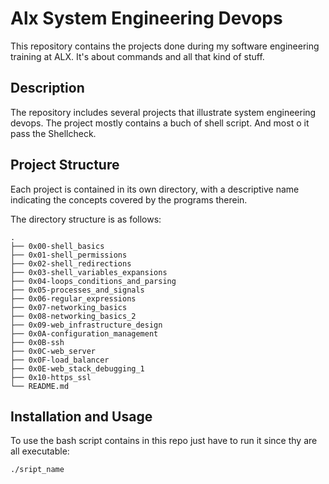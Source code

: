 # Alx System Engineering Devops
This repository contains the projects done during my software engineering training at ALX. It's about commands and all that kind of stuff.

##  Description
The repository includes several projects that illustrate system engineering devops. The project mostly contains a buch of shell script. And most o it pass the Shellcheck.

## Project Structure
Each project is contained in its own directory, with a descriptive name indicating the concepts covered by the programs therein.

The directory structure is as follows:
```
.
├── 0x00-shell_basics
├── 0x01-shell_permissions
├── 0x02-shell_redirections
├── 0x03-shell_variables_expansions
├── 0x04-loops_conditions_and_parsing
├── 0x05-processes_and_signals
├── 0x06-regular_expressions
├── 0x07-networking_basics
├── 0x08-networking_basics_2
├── 0x09-web_infrastructure_design
├── 0x0A-configuration_management
├── 0x0B-ssh
├── 0x0C-web_server
├── 0x0F-load_balancer
├── 0x0E-web_stack_debugging_1
├── 0x10-https_ssl
└── README.md
```
## Installation and Usage

To use the bash script contains in this repo just have to run it since thy are all executable:

```
./sript_name
```
